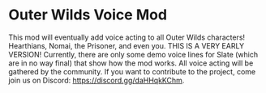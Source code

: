 # Outer Wilds Voice Mod

This mod will eventually add voice acting to all Outer Wilds characters! Hearthians, Nomai, the Prisoner, and even you. THIS IS A VERY EARLY VERSION! Currently, there are only some demo voice lines for Slate (which are in no way final) that show how the mod works. All voice acting will be gathered by the community. If you want to contribute to the project, come join us on Discord: https://discord.gg/daHHqkKChm.
